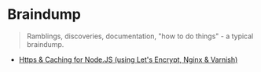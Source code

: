 # Braindump

> Ramblings, discoveries, documentation, "how to do things" - a typical braindump.

- [Https & Caching for Node.JS (using Let's Encrypt, Nginx & Varnish)](./https-and-caching-for-nodejs.md)
